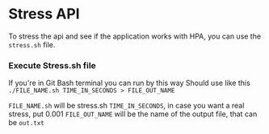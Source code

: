 # Stress API

To stress the api and see if the application works with HPA, you can use the `stress.sh` file.

### Execute Stress.sh file

If you're in Git Bash terminal you can run by this way
Should use like this `./FILE_NAME.sh TIME_IN_SECONDS > FILE_OUT_NAME`

`FILE_NAME.sh` will be stress.sh
`TIME_IN_SECONDS`, in case you want a real stress, put 0.001
`FILE_OUT_NAME` will be the name of the output file, that can be `out.txt`